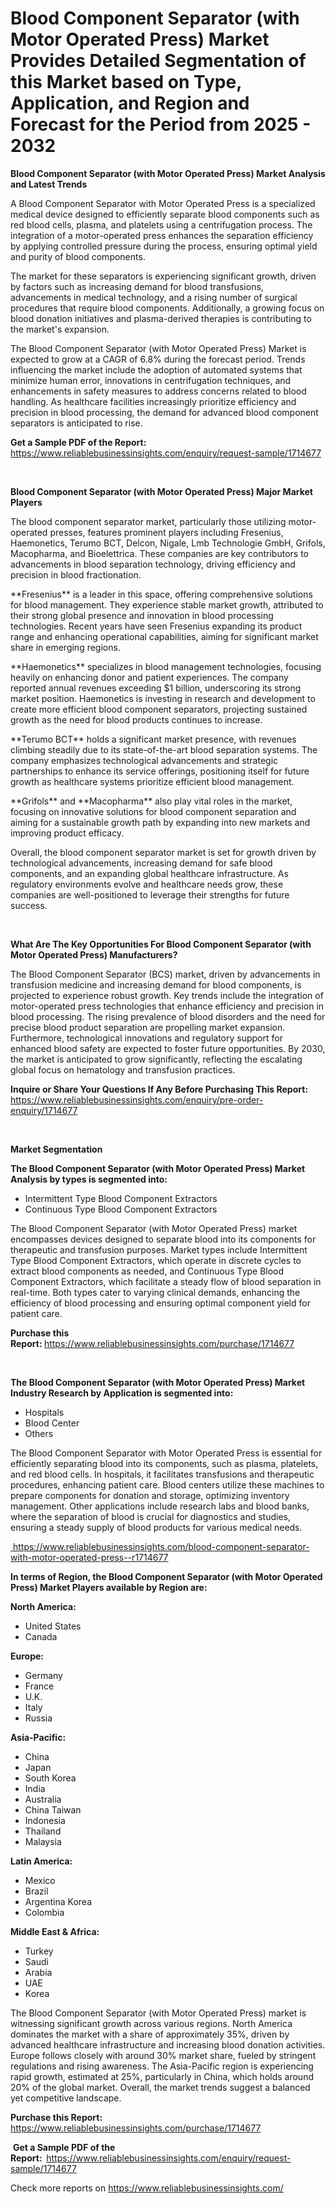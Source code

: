 <p><h1>Blood Component Separator (with Motor Operated Press) Market Provides Detailed Segmentation of this Market based on Type, Application, and Region and Forecast for the Period from 2025 - 2032</h1></p><p><strong>Blood Component Separator (with Motor Operated Press) Market Analysis and Latest Trends</strong></p>
<p><p>A Blood Component Separator with Motor Operated Press is a specialized medical device designed to efficiently separate blood components such as red blood cells, plasma, and platelets using a centrifugation process. The integration of a motor-operated press enhances the separation efficiency by applying controlled pressure during the process, ensuring optimal yield and purity of blood components.</p><p>The market for these separators is experiencing significant growth, driven by factors such as increasing demand for blood transfusions, advancements in medical technology, and a rising number of surgical procedures that require blood components. Additionally, a growing focus on blood donation initiatives and plasma-derived therapies is contributing to the market's expansion. </p><p>The Blood Component Separator (with Motor Operated Press) Market is expected to grow at a CAGR of 6.8% during the forecast period. Trends influencing the market include the adoption of automated systems that minimize human error, innovations in centrifugation techniques, and enhancements in safety measures to address concerns related to blood handling. As healthcare facilities increasingly prioritize efficiency and precision in blood processing, the demand for advanced blood component separators is anticipated to rise.</p></p>
<p><strong>Get a Sample PDF of the Report:&nbsp;</strong> <a href="https://www.reliablebusinessinsights.com/enquiry/request-sample/1714677?utm_campaign=1121&utm_medium=2&utm_source=Github&utm_content=ia&utm_term=11012025&utm_id=blood-component-separator-with-motor-operated-press">https://www.reliablebusinessinsights.com/enquiry/request-sample/1714677</a></p>
<p>&nbsp;</p>
<p><strong>Blood Component Separator (with Motor Operated Press) Major Market Players</strong></p>
<p><p>The blood component separator market, particularly those utilizing motor-operated presses, features prominent players including Fresenius, Haemonetics, Terumo BCT, Delcon, Nigale, Lmb Technologie GmbH, Grifols, Macopharma, and Bioelettrica. These companies are key contributors to advancements in blood separation technology, driving efficiency and precision in blood fractionation.</p><p>**Fresenius** is a leader in this space, offering comprehensive solutions for blood management. They experience stable market growth, attributed to their strong global presence and innovation in blood processing technologies. Recent years have seen Fresenius expanding its product range and enhancing operational capabilities, aiming for significant market share in emerging regions.</p><p>**Haemonetics** specializes in blood management technologies, focusing heavily on enhancing donor and patient experiences. The company reported annual revenues exceeding $1 billion, underscoring its strong market position. Haemonetics is investing in research and development to create more efficient blood component separators, projecting sustained growth as the need for blood products continues to increase.</p><p>**Terumo BCT** holds a significant market presence, with revenues climbing steadily due to its state-of-the-art blood separation systems. The company emphasizes technological advancements and strategic partnerships to enhance its service offerings, positioning itself for future growth as healthcare systems prioritize efficient blood management.</p><p>**Grifols** and **Macopharma** also play vital roles in the market, focusing on innovative solutions for blood component separation and aiming for a sustainable growth path by expanding into new markets and improving product efficacy.</p><p>Overall, the blood component separator market is set for growth driven by technological advancements, increasing demand for safe blood components, and an expanding global healthcare infrastructure. As regulatory environments evolve and healthcare needs grow, these companies are well-positioned to leverage their strengths for future success.</p></p>
<p>&nbsp;</p>
<p><strong>What Are The Key Opportunities For Blood Component Separator (with Motor Operated Press) Manufacturers?</strong></p>
<p><p>The Blood Component Separator (BCS) market, driven by advancements in transfusion medicine and increasing demand for blood components, is projected to experience robust growth. Key trends include the integration of motor-operated press technologies that enhance efficiency and precision in blood processing. The rising prevalence of blood disorders and the need for precise blood product separation are propelling market expansion. Furthermore, technological innovations and regulatory support for enhanced blood safety are expected to foster future opportunities. By 2030, the market is anticipated to grow significantly, reflecting the escalating global focus on hematology and transfusion practices.</p></p>
<p><strong>Inquire or Share Your Questions If Any Before Purchasing This Report:</strong> <a href="https://www.reliablebusinessinsights.com/enquiry/pre-order-enquiry/1714677?utm_campaign=1121&utm_medium=2&utm_source=Github&utm_content=ia&utm_term=11012025&utm_id=blood-component-separator-with-motor-operated-press">https://www.reliablebusinessinsights.com/enquiry/pre-order-enquiry/1714677</a></p>
<p>&nbsp;</p>
<p><strong>Market Segmentation</strong></p>
<p><strong>The Blood Component Separator (with Motor Operated Press) Market Analysis by types is segmented into:</strong></p>
<p><ul><li>Intermittent Type Blood Component Extractors</li><li>Continuous Type Blood Component Extractors</li></ul></p>
<p><p>The Blood Component Separator (with Motor Operated Press) market encompasses devices designed to separate blood into its components for therapeutic and transfusion purposes. Market types include Intermittent Type Blood Component Extractors, which operate in discrete cycles to extract blood components as needed, and Continuous Type Blood Component Extractors, which facilitate a steady flow of blood separation in real-time. Both types cater to varying clinical demands, enhancing the efficiency of blood processing and ensuring optimal component yield for patient care.</p></p>
<p><strong>Purchase this Report:&nbsp;</strong><a href="https://www.reliablebusinessinsights.com/purchase/1714677?utm_campaign=1121&utm_medium=2&utm_source=Github&utm_content=ia&utm_term=11012025&utm_id=blood-component-separator-with-motor-operated-press">https://www.reliablebusinessinsights.com/purchase/1714677</a></p>
<p>&nbsp;</p>
<p><strong>The Blood Component Separator (with Motor Operated Press) Market Industry Research by Application is segmented into:</strong></p>
<p><ul><li>Hospitals</li><li>Blood Center</li><li>Others</li></ul></p>
<p><p>The Blood Component Separator with Motor Operated Press is essential for efficiently separating blood into its components, such as plasma, platelets, and red blood cells. In hospitals, it facilitates transfusions and therapeutic procedures, enhancing patient care. Blood centers utilize these machines to prepare components for donation and storage, optimizing inventory management. Other applications include research labs and blood banks, where the separation of blood is crucial for diagnostics and studies, ensuring a steady supply of blood products for various medical needs.</p></p>
<p><a href="https://www.reliablebusinessinsights.com/blood-component-separator-with-motor-operated-press--r1714677?utm_campaign=1121&utm_medium=2&utm_source=Github&utm_content=ia&utm_term=11012025&utm_id=blood-component-separator-with-motor-operated-press">&nbsp;https://www.reliablebusinessinsights.com/blood-component-separator-with-motor-operated-press--r1714677</a></p>
<p><strong>In terms of Region, the Blood Component Separator (with Motor Operated Press) Market Players available by Region are:</strong></p>
<p>
    <p> <strong> North America: </strong>
        <ul>
            <li>United States</li>
            <li>Canada</li>
        </ul>
        </p> 
    <p> <strong> Europe: </strong>
        <ul>
            <li>Germany</li>
            <li>France</li>
            <li>U.K.</li>
            <li>Italy</li>
            <li>Russia</li>
        </ul>
        </p> 
    <p> <strong> Asia-Pacific: </strong>
        <ul>
            <li>China</li>
            <li>Japan</li>
            <li>South Korea</li>
            <li>India</li>
            <li>Australia</li>
            <li>China Taiwan</li>
            <li>Indonesia</li>
            <li>Thailand</li>
            <li>Malaysia</li>
        </ul>
        </p> 
    <p> <strong> Latin America: </strong>
        <ul>
            <li>Mexico</li>
            <li>Brazil</li>
            <li>Argentina Korea</li>
            <li>Colombia</li>
        </ul>
        </p> 
    <p> <strong> Middle East & Africa: </strong>
        <ul>
            <li>Turkey</li>
            <li>Saudi</li>
            <li>Arabia</li>
            <li>UAE</li>
            <li>Korea</li>
        </ul>
    </p>
    </p>
<p><p>The Blood Component Separator (with Motor Operated Press) market is witnessing significant growth across various regions. North America dominates the market with a share of approximately 35%, driven by advanced healthcare infrastructure and increasing blood donation activities. Europe follows closely with around 30% market share, fueled by stringent regulations and rising awareness. The Asia-Pacific region is experiencing rapid growth, estimated at 25%, particularly in China, which holds around 20% of the global market. Overall, the market trends suggest a balanced yet competitive landscape.</p></p>
<p><strong>Purchase this Report: </strong><a href="https://www.reliablebusinessinsights.com/purchase/1714677?utm_campaign=1121&utm_medium=2&utm_source=Github&utm_content=ia&utm_term=11012025&utm_id=blood-component-separator-with-motor-operated-press">https://www.reliablebusinessinsights.com/purchase/1714677</a></p>
<p>&nbsp;<strong>Get a Sample PDF of the Report:&nbsp;&nbsp;</strong><a href="https://www.reliablebusinessinsights.com/enquiry/request-sample/1714677?utm_campaign=1121&utm_medium=2&utm_source=Github&utm_content=ia&utm_term=11012025&utm_id=blood-component-separator-with-motor-operated-press">https://www.reliablebusinessinsights.com/enquiry/request-sample/1714677</a></p>
<p><strong></strong></p>
<p>Check more reports on <a href="https://www.reliablebusinessinsights.com/?utm_campaign=1121&utm_medium=2&utm_source=Github&utm_content=ia&utm_term=11012025&utm_id=blood-component-separator-with-motor-operated-press">https://www.reliablebusinessinsights.com/</a></p>